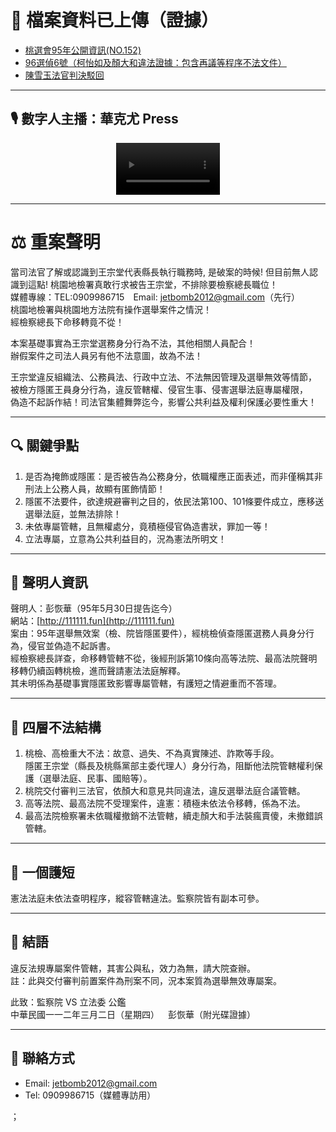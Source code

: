 # 📁 檔案資料已上傳（證據）

- [桃選會95年公開資訊(NO.152)](https://111111.fun/0075.zip)
- [96選偵6號（柯怡如及顏大和違法證據：包含再議等程序不法文件）](https://111111.fun/0071.zip)
- [陳雪玉法官判決駁回](https://111111.fun/0071.zip)

---

## 🎙️ 數字人主播：華克尤 Press



<div align="center">
  <video controls width="180" style="max-width:33%; height:auto;" src="assets/video/vj.mp4">
    您的瀏覽器不支援 HTML5 影片播放。
  </video>
</div>

---

# ⚖️ 重案聲明
當司法官了解或認識到王宗堂代表縣長執行職務時, 是破案的時候! 但目前無人認識到這點!
桃園地檢署真敢行求被告王宗堂，不排除要檢察總長職位！  
媒體專線：TEL:0909986715 Email: jetbomb2012@gmail.com（先行）  
桃園地檢署與桃園地方法院有操作選舉案件之情況！  
經檢察總長下命移轉竟不從！

本案基礎事實為王宗堂選務身分行為不法，其他相關人員配合！  
辦假案件之司法人員另有他不法意圖，故為不法！

王宗堂違反組織法、公務員法、行政中立法、不法無因管理及選舉無效等情節，  
被檢方隱匿王員身分行為，違反管轄權、侵官生事、侵害選舉法庭專屬權限，  
偽造不起訴作結！司法官集體舞弊迄今，影響公共利益及權利保護必要性重大！

---

## 🔍 關鍵爭點

1. 是否為掩飾或隱匿：是否被告為公務身分，依職權應正面表述，而非僅稱其非刑法上公務人員，故顯有匿飾情節！  
2. 隱匿不法要件，欲達規避審判之目的，依民法第100、101條要件成立，應移送選舉法庭，並無法排除！  
3. 未依專屬管轄，且無權處分，竟積極侵官偽造書狀，罪加一等！  
4. 立法專屬，立意為公共利益目的，況為憲法所明文！

---

## 🧾 聲明人資訊

聲明人：彭恢華（95年5月30日提告迄今）  
網站：[http://111111.fun](http://111111.fun)  
案由：95年選舉無效案（檢、院皆隱匿要件），經桃檢偵查隱匿選務人員身分行為，侵官並偽造不起訴書。  
經檢察總長詳查，命移轉管轄不從，後經刑訴第10條向高等法院、最高法院聲明移轉仍續函轉桃檢，進而聲請憲法法庭解釋。  
其未明係為基礎事實隱匿致影響專屬管轄，有護短之情避重而不答理。

---

## 🧱 四層不法結構

1. 桃檢、高檢重大不法：故意、過失、不為真實陳述、詐欺等手段。  
   隱匿王宗堂（縣長及桃縣黨部主委代理人）身分行為，阻斷他法院管轄權利保護（選舉法庭、民事、國賠等）。  
2. 桃院交付審判三法官，依顏大和意見共同違法，違反選舉法庭合議管轄。  
3. 高等法院、最高法院不受理案件，違憲：積極未依法令移轉，係為不法。  
4. 最高法院檢察署未依職權撤銷不法管轄，續走顏大和手法裝瘋賣傻，未撤錯誤管轄。

---

## 🧨 一個護短

憲法法庭未依法查明程序，縱容管轄違法。監察院皆有副本可參。

---

## 🧾 結語

違反法規專屬案件管轄，其害公與私，效力為無，請大院查辦。  
註：此與交付審判前置案件為刑案不同，況本案質為選舉無效專屬案。

此致：監察院 VS 立法委 公鑑  
中華民國一一二年三月二日（星期四） 彭恢華（附光碟證據）

---

## 📡 聯絡方式

- Email: jetbomb2012@gmail.com  
- Tel: 0909986715（媒體專訪用）






；